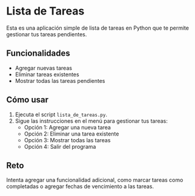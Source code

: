 # Lista de Tareas

Esta es una aplicación simple de lista de tareas en Python que te permite gestionar tus tareas pendientes.

## Funcionalidades

- Agregar nuevas tareas
- Eliminar tareas existentes
- Mostrar todas las tareas pendientes

## Cómo usar

1. Ejecuta el script `lista_de_tareas.py`.
2. Sigue las instrucciones en el menú para gestionar tus tareas:
   - Opción 1: Agregar una nueva tarea
   - Opción 2: Eliminar una tarea existente
   - Opción 3: Mostrar todas las tareas
   - Opción 4: Salir del programa

## Reto

Intenta agregar una funcionalidad adicional, como marcar tareas como completadas o agregar fechas de vencimiento a las tareas.
